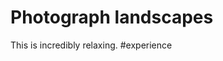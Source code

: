 # Photograph landscapes
This is incredibly relaxing. #experience

<!-- {BearID:56A693AC-4706-4B9C-B52E-217A2C3E36BE-2874-000005A833B5D42C} -->
